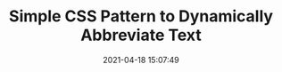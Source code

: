 ---
date: 2021-04-18 15:07:49
link:
  source: pocket
  source_url: https://getpocket.com
  text: Simple CSS Pattern to Dynamically Abbreviate Text
  url: https://joyheron.com/css-content-breakpoints
source: pocket
syndicated:
- type: pocket
  url: https://joyheron.com/css-content-breakpoints
- type: mastodon
  url: https://mastodon.technology/users/roytang/statuses/106086965045122504
- type: twitter
  url: https://twitter.com/roytang/statuses/1383800075747352583/
title: Simple CSS Pattern to Dynamically Abbreviate Text
---